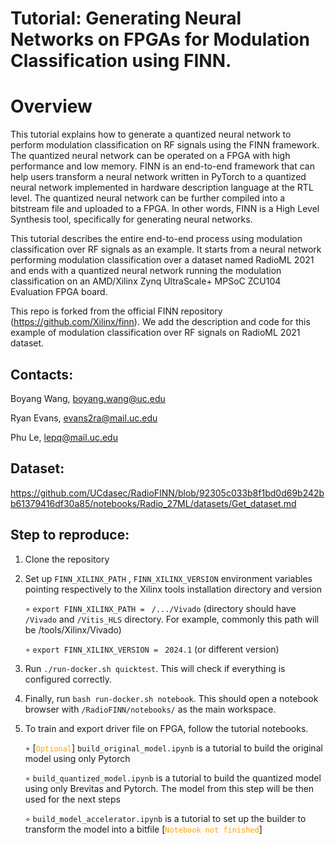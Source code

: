 # Tutorial: Generating Neural Networks on FPGAs for Modulation Classification using FINN.

# Overview 

This tutorial explains how to generate a quantized neural network to perform modulation classification on RF signals using the FINN framework. The quantized neural network can be operated on a FPGA with high performance and low memory. FINN is an end-to-end framework that can help users transform a neural network written in PyTorch to a quantized neural network implemented in hardware description language at the RTL level. The quantized neural network can be further compiled into a bitstream file and uploaded to a FPGA. In other words, FINN is a High Level Synthesis tool, specifically for generating neural networks.

This tutorial describes the entire end-to-end process using modulation classification over RF signals as an example. It starts from a neural network performing modulation classification over a dataset named RadioML 2021 and ends with a quantized neural network running the modulation classification on an AMD/Xilinx Zynq UltraScale+ MPSoC ZCU104 Evaluation FPGA board.

This repo is forked from the official FINN repository (https://github.com/Xilinx/finn). We add the description and code for this example of modulation classification over RF signals on RadioML 2021 dataset.  

## Contacts:
Boyang Wang, boyang.wang@uc.edu

Ryan Evans, evans2ra@mail.uc.edu

Phu Le, lepq@mail.uc.edu

## Dataset:
https://github.com/UCdasec/RadioFINN/blob/92305c033b8f1bd0d69b242bb61379416df30a85/notebooks/Radio_27ML/datasets/Get_dataset.md

## Step to reproduce:
1. Clone the repository
2. Set up ```FINN_XILINX_PATH``` , ```FINN_XILINX_VERSION``` environment variables pointing respectively to the Xilinx tools installation directory and version

   ◦ ```export FINN_XILINX_PATH = ``` ```/.../Vivado``` (directory should have ```/Vivado``` and ```/Vitis_HLS``` directory. For example, commonly this path will be /tools/Xilinx/Vivado)
   
   ◦ ```export FINN_XILINX_VERSION = ``` ```2024.1``` (or different version)

3. Run ```./run-docker.sh quicktest```. This will check if everything is configured correctly. 
4. Finally, run ```bash run-docker.sh notebook```. This should open a notebook browser with ```/RadioFINN/notebooks/``` as the main workspace.
5. To train and export driver file on FPGA, follow the tutorial notebooks.

   ◦ [<code style="color : orange">Optional</code>] `build_original_model.ipynb` is a tutorial to build the original model using only Pytorch
   
   ◦ `build_quantized_model.ipynb` is a tutorial to build the quantized model using only Brevitas and Pytorch. The model from this step will be then used for the next steps

   ◦ `build_model_accelerator.ipynb` is a tutorial to set up the builder to transform the model into a bitfile [<code style="color : orange">Notebook not finished</code>]

